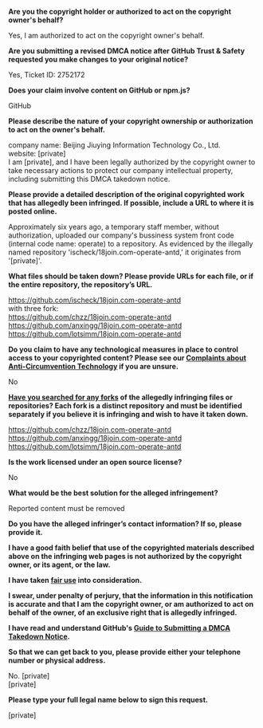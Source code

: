 **Are you the copyright holder or authorized to act on the copyright owner's behalf?**

Yes, I am authorized to act on the copyright owner's behalf.

**Are you submitting a revised DMCA notice after GitHub Trust & Safety requested you make changes to your original notice?**

Yes, Ticket ID: 2752172

**Does your claim involve content on GitHub or npm.js?**

GitHub

**Please describe the nature of your copyright ownership or authorization to act on the owner's behalf.**

company name: Beijing Jiuying Information Technology Co., Ltd.  
website: [private]  
I am [private], and I have been legally authorized by the copyright owner to take necessary actions to protect our company intellectual property, including submitting this DMCA takedown notice.

**Please provide a detailed description of the original copyrighted work that has allegedly been infringed. If possible, include a URL to where it is posted online.**

Approximately six years ago, a temporary staff member, without authorization, uploaded our company's bussiness system front code (internal code name: operate) to a repository. As evidenced by the illegally named repository 'ischeck/18join.com-operate-antd,' it originates from '[private]'.

**What files should be taken down? Please provide URLs for each file, or if the entire repository, the repository’s URL.**

https://github.com/ischeck/18join.com-operate-antd  
with three fork:  
https://github.com/chzz/18join.com-operate-antd  
https://github.com/anxingg/18join.com-operate-antd  
https://github.com/lotsimm/18join.com-operate-antd

**Do you claim to have any technological measures in place to control access to your copyrighted content? Please see our <a href="https://docs.github.com/articles/guide-to-submitting-a-dmca-takedown-notice#complaints-about-anti-circumvention-technology">Complaints about Anti-Circumvention Technology</a> if you are unsure.**

No

**<a href="https://docs.github.com/articles/dmca-takedown-policy#b-what-about-forks-or-whats-a-fork">Have you searched for any forks</a> of the allegedly infringing files or repositories? Each fork is a distinct repository and must be identified separately if you believe it is infringing and wish to have it taken down.**

https://github.com/chzz/18join.com-operate-antd  
https://github.com/anxingg/18join.com-operate-antd  
https://github.com/lotsimm/18join.com-operate-antd

**Is the work licensed under an open source license?**

No

**What would be the best solution for the alleged infringement?**

Reported content must be removed

**Do you have the alleged infringer’s contact information? If so, please provide it.**

**I have a good faith belief that use of the copyrighted materials described above on the infringing web pages is not authorized by the copyright owner, or its agent, or the law.**

**I have taken <a href="https://www.lumendatabase.org/topics/22">fair use</a> into consideration.**

**I swear, under penalty of perjury, that the information in this notification is accurate and that I am the copyright owner, or am authorized to act on behalf of the owner, of an exclusive right that is allegedly infringed.**

**I have read and understand GitHub's <a href="https://docs.github.com/articles/guide-to-submitting-a-dmca-takedown-notice/">Guide to Submitting a DMCA Takedown Notice</a>.**

**So that we can get back to you, please provide either your telephone number or physical address.**

No. [private]  
[private] 

**Please type your full legal name below to sign this request.**

[private] 
